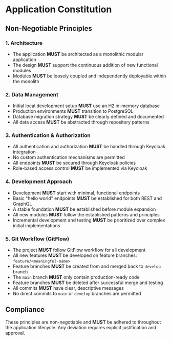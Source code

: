 # Application Constitution

## Non-Negotiable Principles

### 1. Architecture
- The application **MUST** be architected as a monolithic modular application
- The design **MUST** support the continuous addition of new functional modules
- Modules **MUST** be loosely coupled and independently deployable within the monolith

### 2. Data Management
- Initial local development setup **MUST** use an H2 in-memory database
- Production environments **MUST** transition to PostgreSQL
- Database migration strategy **MUST** be clearly defined and documented
- All data access **MUST** be abstracted through repository patterns

### 3. Authentication & Authorization
- All authentication and authorization **MUST** be handled through Keycloak integration
- No custom authentication mechanisms are permitted
- All endpoints **MUST** be secured through Keycloak policies
- Role-based access control **MUST** be implemented via Keycloak

### 4. Development Approach
- Development **MUST** start with minimal, functional endpoints
- Basic "hello world" endpoints **MUST** be established for both REST and GraphQL
- A stable foundation **MUST** be established before module expansion
- All new modules **MUST** follow the established patterns and principles
- Incremental development and testing **MUST** be prioritized over complex initial implementations

### 5. Git Workflow (GitFlow)
- The project **MUST** follow GitFlow workflow for all development
- All new features **MUST** be developed on feature branches: `feature/<meaningful-name>`
- Feature branches **MUST** be created from and merged back to `develop` branch
- The `main` branch **MUST** only contain production-ready code
- Feature branches **MUST** be deleted after successful merge and testing
- All commits **MUST** have clear, descriptive messages
- No direct commits to `main` or `develop` branches are permitted

## Compliance
These principles are non-negotiable and **MUST** be adhered to throughout the application lifecycle. Any deviation requires explicit justification and approval.